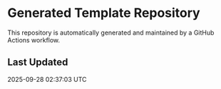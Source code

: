 # Generated Template Repository

This repository is automatically generated and maintained by a GitHub Actions workflow.

## Last Updated
2025-09-28 02:37:03 UTC
